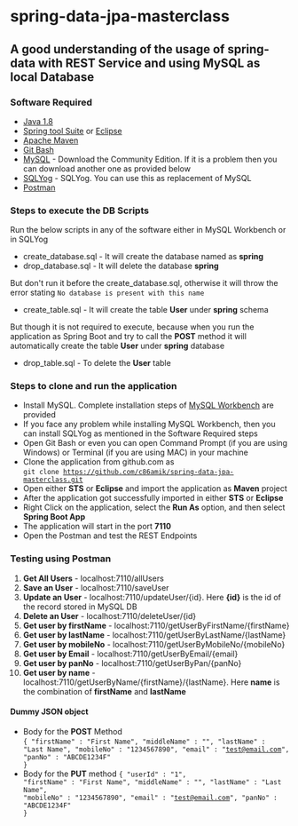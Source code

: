 # spring-data-jpa-masterclass

## A good understanding of the usage of spring-data with REST Service and using MySQL as local Database

### Software Required
* [Java 1.8](https://www.oracle.com/in/java/technologies/javase/javase8-archive-downloads.html)
* [Spring tool Suite](https://spring.io/tools) or [Eclipse](https://www.eclipse.org/downloads/packages/)
* [Apache Maven](https://maven.apache.org/download.cgi)
* [Git Bash](https://gramfile.com/git-bash-download/)
* [MySQL](https://dev.mysql.com/downloads/mysql/) - Download the Community Edition. If it is a problem then you can download another one as provided below
* [SQLYog](https://sqlyog.en.softonic.com/) - SQLYog. You can use this as replacement of MySQL
* [Postman](https://www.postman.com/downloads/)

### Steps to execute the DB Scripts
Run the below scripts in any of the software either in MySQL Workbench or in SQLYog

* create_database.sql - It will create the database named as <strong>spring</strong>
* drop_database.sql - It will delete the database <strong>spring</strong> 

But don't run it before the create_database.sql, otherwise it will throw the error stating `No database is present with this name`

* create_table.sql - It will create the table <strong>User</strong> under <strong>spring</strong> schema

But though it is not required to execute, because when you run the application as Spring Boot and try to call the <strong>POST</strong> method it will automatically create the table <strong>User</strong> under <strong>spring</strong> database

* drop_table.sql - To delete the <strong>User</strong> table

### Steps to clone and run the application
* Install MySQL. Complete installation steps of [MySQL Workbench](https://www.sqlshack.com/how-to-install-mysql-database-server-8-0-19-on-windows-10/) are provided
* If you face any problem while installing MySQL Workbench, then you can install SQLYog as mentioned in the Software Required steps
* Open Git Bash or even you can open Command Prompt (if you are using Windows) or Terminal (if you are using MAC) in your machine
* Clone the application from github.com as   
<code>git clone https://github.com/c86amik/spring-data-jpa-masterclass.git</code>
* Open either <strong>STS</strong> or <strong>Eclipse</strong> and import the application as <strong>Maven</strong> project
* After the application got successfully imported in either <strong>STS</strong> or <strong>Eclipse</strong>
* Right Click on the application, select the <strong>Run As</strong> option, and then select <strong>Spring Boot App</strong>
* The application will start in the port <strong>7110</strong>
* Open the Postman and test the REST Endpoints

### Testing using Postman
<ol>
<li><strong>Get All Users</strong> - localhost:7110/allUsers</li>
<li><strong>Save an User</strong> - localhost:7110/saveUser</li>
<li><strong>Update an User</strong> - localhost:7110/updateUser/{id}. Here <strong>{id}</strong> is the id of the record stored in MySQL DB</li>
<li><strong>Delete an User</strong> - localhost:7110/deleteUser/{id}</li>
<li><strong>Get user by firstName</strong> - localhost:7110/getUserByFirstName/{firstName}</li>
<li><strong>Get user by lastName</strong> - localhost:7110/getUserByLastName/{lastName}</li>
<li><strong>Get user by mobileNo</strong> - localhost:7110/getUserByMobileNo/{mobileNo}</li>
<li><strong>Get user by Email</strong> - localhost:7110/getUserByEmail/{email}</li>
<li><strong>Get user by panNo</strong> - localhost:7110/getUserByPan/{panNo}</li>
<li><strong>Get user by name</strong> - localhost:7110/getUserByName/{firstName}/{lastName}. Here <strong>name</strong> is the combination of <strong>firstName</strong> and <strong>lastName</strong></li>
</ol>

#### Dummy JSON object
* Body for the <strong>POST</strong> Method   
<code>{
	"firstName" : "First Name",
	"middleName" : "",
	"lastName" : "Last Name",
	"mobileNo" : "1234567890",
	"email" : "test@email.com",
	"panNo" : "ABCDE1234F"
}</code>
* Body for the <strong>PUT</strong> method
<code>{
	"userId" : "1",
	"firstName" : "First Name",
	"middleName" : "",
	"lastName" : "Last Name",
	"mobileNo" : "1234567890",
	"email" : "test@email.com",
	"panNo" : "ABCDE1234F"
}</code>

	